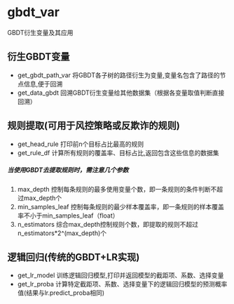 # gbdt_var
GBDT衍生变量及其应用

## 衍生GBDT变量
* get\_gbdt\_path\_var  将GBDT各子树的路径衍生为变量,变量名包含了路径的节点信息,便于回溯
* get\_data\_gbdt  回溯GBDT衍生变量给其他数据集（根据各变量取值判断直接回溯）


## 规则提取(可用于风控策略或反欺诈的规则)
* get\_head\_rule  打印前n个目标占比最高的规则
* get\_rule\_df  计算所有规则的覆盖率、目标占比,返回包含这些信息的数据集
##### 当使用GBDT去提取规则时，需注意几个参数
1. max\_depth 控制每条规则的最多使用变量个数，即一条规则的条件判断不超过max\_depth个
2. min\_samples\_leaf 控制每条规则的最少样本覆盖率，即一条规则的样本覆盖率不小于min\_samples\_leaf（float）
3. n\_estimators 综合max_depth控制规则个数，即提取的规则不超过n\_estimators*2^(max\_depth)个


## 逻辑回归(传统的GBDT+LR实现)
* get\_lr\_model  训练逻辑回归模型,打印并返回模型的截距项、系数、选择变量
* get\_lr\_proba  计算特定截距项、系数、选择变量下的逻辑回归模型的预测概率值(结果与lr.predict_proba相同)
